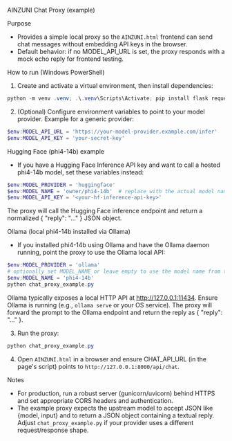 AINZUNI Chat Proxy (example)

Purpose
- Provides a simple local proxy so the `AINZUNI.html` frontend can send chat messages without embedding API keys in the browser.
- Default behavior: if no MODEL_API_URL is set, the proxy responds with a mock echo reply for frontend testing.

How to run (Windows PowerShell)
1. Create and activate a virtual environment, then install dependencies:

```powershell
python -m venv .venv; .\.venv\Scripts\Activate; pip install flask requests
```

2. (Optional) Configure environment variables to point to your model provider. Example for a generic provider:

```powershell
$env:MODEL_API_URL = 'https://your-model-provider.example.com/infer'
$env:MODEL_API_KEY = 'your-secret-key'
```

Hugging Face (phi4-14b) example
- If you have a Hugging Face Inference API key and want to call a hosted phi4-14b model, set these variables instead:

```powershell
$env:MODEL_PROVIDER = 'huggingface'
$env:MODEL_NAME = 'owner/phi4-14b'  # replace with the actual model name/path on Hugging Face
$env:MODEL_API_KEY = '<your-hf-inference-api-key>'
```

The proxy will call the Hugging Face inference endpoint and return a normalized { "reply": "..." } JSON object.

Ollama (local phi4-14b installed via Ollama)
- If you installed phi4-14b using Ollama and have the Ollama daemon running, point the proxy to use the Ollama local API:

```powershell
$env:MODEL_PROVIDER = 'ollama'
# optionally set MODEL_NAME or leave empty to use the model name from the payload
$env:MODEL_NAME = 'phi4-14b'
python chat_proxy_example.py
```

Ollama typically exposes a local HTTP API at http://127.0.0.1:11434. Ensure Ollama is running (e.g., `ollama serve` or your OS service). The proxy will forward the prompt to the Ollama endpoint and return the reply as { "reply": "..." }.

3. Run the proxy:

```powershell
python chat_proxy_example.py
```

4. Open `AINZUNI.html` in a browser and ensure CHAT_API_URL (in the page's script) points to `http://127.0.0.1:8000/api/chat`.

Notes
- For production, run a robust server (gunicorn/uvicorn) behind HTTPS and set appropriate CORS headers and authentication.
- The example proxy expects the upstream model to accept JSON like {model, input} and to return a JSON object containing a textual reply. Adjust `chat_proxy_example.py` if your provider uses a different request/response shape.
